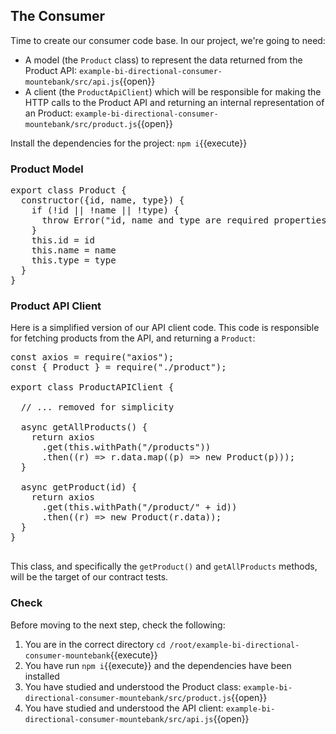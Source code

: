 ## The Consumer

Time to create our consumer code base. In our project, we're going to need:

-  A model (the `Product` class) to represent the data returned from the Product API: `example-bi-directional-consumer-mountebank/src/api.js`{{open}}
- A client (the `ProductApiClient`) which will be responsible for making the HTTP calls to the Product API and returning an internal representation of an Product: `example-bi-directional-consumer-mountebank/src/product.js`{{open}}

Install the dependencies for the project: `npm i`{{execute}}

### Product Model

<pre class="file">
export class Product {
  constructor({id, name, type}) {
    if (!id || !name || !type) {
      throw Error("id, name and type are required properties")
    }
    this.id = id
    this.name = name
    this.type = type
  }
}
</pre>

###  Product API Client

Here is a simplified version of our API client code. This code is responsible for fetching products from the API, and returning a `Product`:

<pre class="file">
const axios = require("axios");
const { Product } = require("./product");

export class ProductAPIClient {

  // ... removed for simplicity

  async getAllProducts() {
    return axios
      .get(this.withPath("/products"))
      .then((r) => r.data.map((p) => new Product(p)));
  }

  async getProduct(id) {
    return axios
      .get(this.withPath("/product/" + id))
      .then((r) => new Product(r.data));
  }
}

</pre>

This class, and specifically the `getProduct()` and `getAllProducts` methods, will be the target of our contract tests.

### Check

Before moving to the next step, check the following:

1. You are in the correct directory `cd /root/example-bi-directional-consumer-mountebank`{{execute}}
1. You have run `npm i`{{execute}} and the dependencies have been installed
1. You have studied and understood the Product class: `example-bi-directional-consumer-mountebank/src/product.js`{{open}}
1. You have studied and understood the API client: `example-bi-directional-consumer-mountebank/src/api.js`{{open}}
